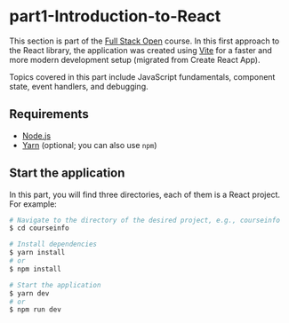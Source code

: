 # part1-Introduction-to-React

This section is part of the [Full Stack Open](https://fullstackopen.com/en/#course-contents) course. In this first approach to the React library, the application was created using [Vite](https://vitejs.dev/) for a faster and more modern development setup (migrated from Create React App).

Topics covered in this part include JavaScript fundamentals, component state, event handlers, and debugging.

## Requirements

- [Node.js](https://nodejs.org/en/download/)
- [Yarn](https://classic.yarnpkg.com/en/docs/install#mac-stable) (optional; you can also use `npm`)

## Start the application

In this part, you will find three directories, each of them is a React project. For example:

```bash
# Navigate to the directory of the desired project, e.g., courseinfo
$ cd courseinfo

# Install dependencies
$ yarn install
# or
$ npm install

# Start the application
$ yarn dev
# or
$ npm run dev
```
